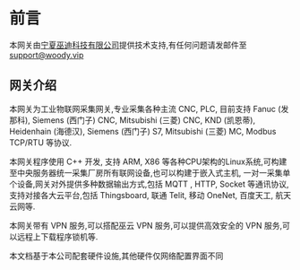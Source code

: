 # 前言

本网关由[宁夏巫迪科技有限公司](https://www.woody.vip)提供技术支持,有任何问题请发邮件至<support@woody.vip>

## 网关介绍

本网关为工业物联网采集网关,专业采集各种主流 CNC, PLC, 目前支持 Fanuc (发那科), Siemens (西门子) CNC, Mitsubishi (三菱) CNC, 
KND (凯恩蒂), Heidenhain (海德汉), Siemens (西门子) S7, Mitsubishi (三菱) MC, Modbus TCP/RTU 等协议.

本网关程序使用 C++ 开发, 支持 ARM, X86 等各种CPU架构的Linux系统,可构建至中央服务器统一采集厂房所有联网设备,也可以构建于嵌入式主机,
一对一采集单个设备,网关对外提供多种数据输出方式,包括 MQTT , HTTP, Socket 等通讯协议,支持对接各大云平台,包括 Thingsboard, 联通 Telit, 
移动 OneNet, 百度天工, 航天云网等.

本网关带有 VPN 服务,可以搭配巫云 VPN 服务,可以提供高效安全的 VPN 服务,可以远程上下载程序锁机等.

本文档基于本公司配套硬件设施,其他硬件仅网络配置界面不同